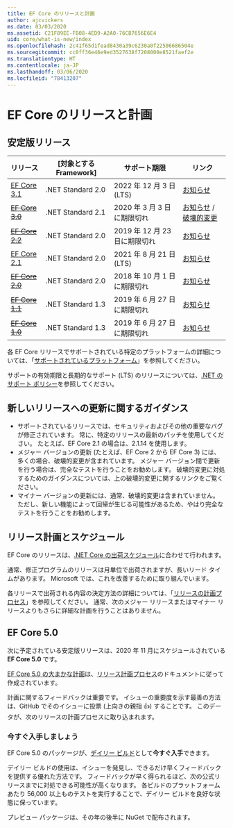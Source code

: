 ```yaml
---
title: EF Core のリリースと計画
author: ajcvickers
ms.date: 03/03/2020
ms.assetid: C21F89EE-FB08-4ED9-A2A0-76CB7656E6E4
uid: core/what-is-new/index
ms.openlocfilehash: 2c41f65d1fead8430a39c6230a0f22506686504e
ms.sourcegitcommit: cc0ff36e46e9ed3527638f7208000e8521faef2e
ms.translationtype: HT
ms.contentlocale: ja-JP
ms.lasthandoff: 03/06/2020
ms.locfileid: "78413207"
---
```

# <a name="ef-core-releases-and-planning"></a>EF Core のリリースと計画

## <a name="stable-releases"></a>安定版リリース

| リリース | [対象とする Framework] | サポート期限 | リンク
|:--------|------------------|-----------------|------
| [EF Core 3.1](https://www.nuget.org/packages/Microsoft.EntityFrameworkCore/3.1.2) | .NET Standard 2.0 | 2022 年 12 月 3 日 (LTS) | [お知らせ](https://devblogs.microsoft.com/dotnet/announcing-entity-framework-core-3-1-and-entity-framework-6-4/)
| ~~[EF Core 3.0](https://www.nuget.org/packages/Microsoft.EntityFrameworkCore/3.0.3)~~ | .NET Standard 2.1 | 2020 年 3 月 3 日に期限切れ | [お知らせ](https://devblogs.microsoft.com/dotnet/announcing-ef-core-3-0-and-ef-6-3-general-availability/) / [破壊的変更](ef-core-3.0/breaking-changes.md)
| ~~[EF Core 2.2](https://www.nuget.org/packages/Microsoft.EntityFrameworkCore/2.2.6)~~ | .NET Standard 2.0 | 2019 年 12 月 23 日に期限切れ | [お知らせ](https://devblogs.microsoft.com/dotnet/announcing-entity-framework-core-2-2/)
| [EF Core 2.1](https://www.nuget.org/packages/Microsoft.EntityFrameworkCore/2.1.14) | .NET Standard 2.0 | 2021 年 8 月 21 日 (LTS) | [お知らせ](https://devblogs.microsoft.com/dotnet/announcing-entity-framework-core-2-1/)
| ~~[EF Core 2.0](https://www.nuget.org/packages/Microsoft.EntityFrameworkCore/2.0.3)~~ | .NET Standard 2.0 | 2018 年 10 月 1 日に期限切れ | [お知らせ](https://devblogs.microsoft.com/dotnet/announcing-entity-framework-core-2-0/)
| ~~[EF Core 1.1](https://www.nuget.org/packages/Microsoft.EntityFrameworkCore/1.1.6)~~ | .NET Standard 1.3 | 2019 年 6 月 27 日に期限切れ | [お知らせ](https://devblogs.microsoft.com/dotnet/announcing-entity-framework-core-1-1/)
| ~~[EF Core 1.0](https://www.nuget.org/packages/Microsoft.EntityFrameworkCore/1.0.6)~~ | .NET Standard 1.3 | 2019 年 6 月 27 日に期限切れ | [お知らせ](https://devblogs.microsoft.com/dotnet/entity-framework-core-1-0-0-available/)

各 EF Core リリースでサポートされている特定のプラットフォームの詳細については、「[サポートされているプラットフォーム](../platforms/index.md)」を参照してください。

サポートの有効期限と長期的なサポート (LTS) のリリースについては、[.NET のサポート ポリシー](https://dotnet.microsoft.com/platform/support/policy/dotnet-core)を参照してください。

## <a name="guidance-on-updating-to-new-releases"></a>新しいリリースへの更新に関するガイダンス

* サポートされているリリースでは、セキュリティおよびその他の重要なバグが修正されています。 常に、特定のリリースの最新のパッチを使用してください。 たとえば、EF Core 2.1 の場合は、2.1.14 を使用します。
* メジャー バージョンの更新 (たとえば、EF Core 2 から EF Core 3) には、多くの場合、破壊的変更が含まれています。 メジャー バージョン間で更新を行う場合は、完全なテストを行うことをお勧めします。 破壊的変更に対処するためのガイダンスについては、上の破壊的変更に関するリンクをご覧ください。
* マイナー バージョンの更新には、通常、破壊的変更は含まれていません。 ただし、新しい機能によって回帰が生じる可能性があるため、やはり完全なテストを行うことをお勧めします。

## <a name="release-planning-and-schedules"></a>リリース計画とスケジュール

EF Core のリリースは、[.NET Core の出荷スケジュール](https://github.com/dotnet/core/blob/master/roadmap.md)に合わせて行われます。

通常、修正プログラムのリリースは月単位で出荷されますが、長いリード タイムがあります。
Microsoft では、これを改善するために取り組んでいます。

各リリースで出荷される内容の決定方法の詳細については、「[リリースの計画プロセス](release-planning.md)」を参照してください。
通常、次のメジャー リリースまたはマイナー リリースよりもさらに詳細な計画を行うことはありません。

## <a name="ef-core-50"></a>EF Core 5.0

次に予定されている安定版リリースは、2020 年 11 月にスケジュールされている **EF Core 5.0** です。

[EF Core 5.0 の大まかな計画](ef-core-5.0/plan.md)は、[リリース計画プロセス](release-planning.md)のドキュメントに従って作成されています。

計画に関するフィードバックは重要です。
イシューの重要度を示す最善の方法は、GitHub でそのイシューに投票 (上向きの親指 👍) することです。
このデータが、次のリリースの計画プロセスに取り込まれます。

### <a name="get-it-now"></a>今すぐ入手しましょう

EF Core 5.0 のパッケージが、[デイリー ビルド](https://github.com/aspnet/AspNetCore/blob/master/docs/DailyBuilds.md)として**今すぐ入手**できます。 

デイリー ビルドの使用は、イシューを発見し、できるだけ早くフィードバックを提供する優れた方法です。
フィードバックが早く得られるほど、次の公式リリースまでに対処できる可能性が高くなります。
各ビルドのプラットフォームあたり 56,000 以上ものテストを実行することで、デイリー ビルドを良好な状態に保っています。

プレビュー パッケージは、その年の後半に NuGet で配布されます。

